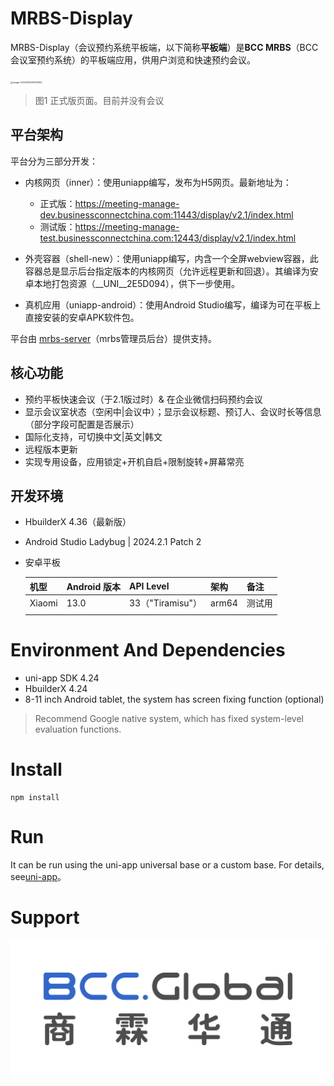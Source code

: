 # MRBS-Display

MRBS-Display（会议预约系统平板端，以下简称**平板端**）是**BCC MRBS**（BCC会议室预约系统）的平板端应用，供用户浏览和快速预约会议。

<img src="C:\Users\octene.wang\Desktop\mrbs-display\assets\image-20241210095740692.png" alt="image-20241210095740692" style="zoom: 25%;" />

> 图1  正式版页面。目前并没有会议



## 平台架构

平台分为三部分开发：

- 内核网页（inner）：使用uniapp编写，发布为H5网页。最新地址为：
  - 正式版：https://meeting-manage-dev.businessconnectchina.com:11443/display/v2.1/index.html
  - 测试版：https://meeting-manage-test.businessconnectchina.com:12443/display/v2.1/index.html

- 外壳容器（shell-new）：使用uniapp编写，内含一个全屏webview容器，此容器总是显示后台指定版本的内核网页（允许远程更新和回退）。其编译为安卓本地打包资源（\_\_UNI\_\_2E5D094），供下一步使用。
- 真机应用（uniapp-android）：使用Android Studio编写，编译为可在平板上直接安装的安卓APK软件包。

平台由 [mrbs-server](https://github.com/synaric-y/mrbs-server)（mrbs管理员后台）提供支持。

## 核心功能

- 预约平板快速会议（于2.1版过时）& 在企业微信扫码预约会议
- 显示会议室状态（空闲中|会议中）；显示会议标题、预订人、会议时长等信息（部分字段可配置是否展示）
- 国际化支持，可切换中文|英文|韩文
- 远程版本更新
- 实现专用设备，应用锁定+开机自启+限制旋转+屏幕常亮

## 开发环境

- HbuilderX 4.36（最新版）

- Android Studio Ladybug | 2024.2.1 Patch 2

- 安卓平板

  | 机型   | Android 版本 | API Level        | 架构  | 备注   |
  | ------ | ------------ | ---------------- | ----- | ------ |
  | Xiaomi | 13.0         | 33（"Tiramisu"） | arm64 | 测试用 |
  |        |              |                  |       |        |

# Environment And Dependencies

- uni-app SDK 4.24
- HbuilderX 4.24
- 8-11 inch Android tablet, the system has screen fixing function (optional)

> Recommend Google native system, which has fixed system-level evaluation functions.

# Install

```
npm install
```

# Run

It can be run using the uni-app universal base or a custom base. For details, see[uni-app](https://nativesupport.dcloud.net.cn/AppDocs/)。


# Support

![BCCGloballogo.jpg](doc/img/1.jpg?t=1723515608897)
